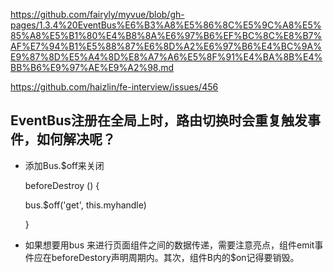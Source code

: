 https://github.com/fairyly/myvue/blob/gh-pages/1.3.4%20EventBus%E6%B3%A8%E5%86%8C%E5%9C%A8%E5%85%A8%E5%B1%80%E4%B8%8A%E6%97%B6%EF%BC%8C%E8%B7%AF%E7%94%B1%E5%88%87%E6%8D%A2%E6%97%B6%E4%BC%9A%E9%87%8D%E5%A4%8D%E8%A7%A6%E5%8F%91%E4%BA%8B%E4%BB%B6%E9%97%AE%E9%A2%98.md

https://github.com/haizlin/fe-interview/issues/456

## EventBus注册在全局上时，路由切换时会重复触发事件，如何解决呢？

* 添加Bus.\$off来关闭

  beforeDestroy () {

  bus.\$off('get', this.myhandle)

  }

* 如果想要用bus 来进行页面组件之间的数据传递，需要注意亮点，组件emit事件应在beforeDestory声明周期内。其次，组件B内的\$on记得要销毁。